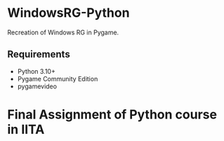 # WindowsRG-Python
Recreation of Windows RG in Pygame.

Requirements
------------
- Python 3.10+
- Pygame Community Edition
- pygamevideo

# Final Assignment of Python course in IITA
